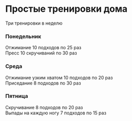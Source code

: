 # Простые тренировки дома

Три тренировки в неделю

### Понедельник

Отжимание 10 подходов по 25 раз  
Пресс 10 скручиваний по 30 раз  
  
### Среда

Отжимание узким хватом 10 подходов по 20 раз  
Приседание 8 подходов по 30 раз  
  
### Пятница

Скручивание 8 подходов по 20 раз  
Выпады на каждую ногу 7 подходов по 15 раз